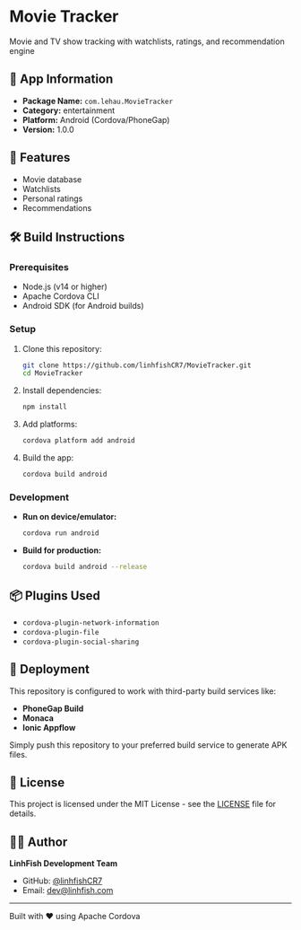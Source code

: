 # Movie Tracker

Movie and TV show tracking with watchlists, ratings, and recommendation engine

## 📱 App Information

- **Package Name:** `com.lehau.MovieTracker`
- **Category:** entertainment
- **Platform:** Android (Cordova/PhoneGap)
- **Version:** 1.0.0

## 🚀 Features

- Movie database
- Watchlists
- Personal ratings
- Recommendations

## 🛠️ Build Instructions

### Prerequisites

- Node.js (v14 or higher)
- Apache Cordova CLI
- Android SDK (for Android builds)

### Setup

1. Clone this repository:
   ```bash
   git clone https://github.com/linhfishCR7/MovieTracker.git
   cd MovieTracker
   ```

2. Install dependencies:
   ```bash
   npm install
   ```

3. Add platforms:
   ```bash
   cordova platform add android
   ```

4. Build the app:
   ```bash
   cordova build android
   ```

### Development

- **Run on device/emulator:**
  ```bash
  cordova run android
  ```

- **Build for production:**
  ```bash
  cordova build android --release
  ```

## 📦 Plugins Used

- `cordova-plugin-network-information`
- `cordova-plugin-file`
- `cordova-plugin-social-sharing`

## 🚀 Deployment

This repository is configured to work with third-party build services like:

- **PhoneGap Build**
- **Monaca**
- **Ionic Appflow**

Simply push this repository to your preferred build service to generate APK files.

## 📄 License

This project is licensed under the MIT License - see the [LICENSE](LICENSE) file for details.

## 👨‍💻 Author

**LinhFish Development Team**
- GitHub: [@linhfishCR7](https://github.com/linhfishCR7)
- Email: dev@linhfish.com

---

Built with ❤️ using Apache Cordova